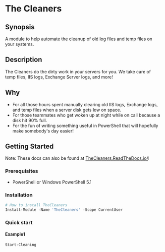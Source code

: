 # The Cleaners

## Synopsis

A module to help automate the cleanup of old log files and temp files on your systems.

## Description

The Cleaners do the dirty work in your servers for you. We take care of temp files, IIS logs, Exchange Server logs, and more!

## Why

- For all those hours spent manually clearing old IIS logs, Exchange logs, and temp files when a server disk gets low on space.  
- For those teammates who get woken up at night while on call because a disk hit 90% full.  
- For the fun of writing something useful in PowerShell that will hopefully make somebody's day easier!

## Getting Started

Note: These docs can also be found at [TheCleaners.ReadTheDocs.io/](https://thecleaners.readthedocs.io/)!

### Prerequisites

<!-- list any prerequisites -->
- PowerShell or Windows PowerShell 5.1

### Installation

```powershell
# How to install TheCleaners
Install-Module -Name 'TheCleaners' -Scope CurrentUser

```

### Quick start

#### Example1

```powershell
Start-Cleaning

```
